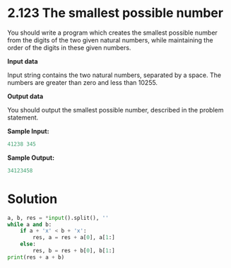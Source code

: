 # 2.123 The smallest possible number

You should write a program which creates the smallest possible number from the digits of the two given natural numbers,
while maintaining the order of the digits in these given numbers.

**Input data**

Input string contains the two natural numbers, separated by a space. The numbers are greater than zero and less than
10255.

**Output data**

You should output the smallest possible number, described in the problem statement.

**Sample Input:**

```python
41238 345
```

**Sample Output:**

```python
34123458
```

# Solution

```python
a, b, res = *input().split(), ''
while a and b:
    if a + 'x' < b + 'x':
        res, a = res + a[0], a[1:]
    else:
        res, b = res + b[0], b[1:]
print(res + a + b)
```